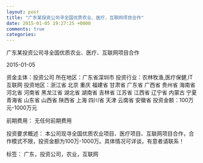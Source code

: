 ```yaml
---
layout: post
title: "广东某投资公司寻全国优质农业、医疗、互联网项目合作"
date: 2015-01-05 19:27:25 +0800
comments: true
categories: 
---
```

广东某投资公司寻全国优质农业、医疗、互联网项目合作



2015-01-05

资金主体：投资公司
所在地区：广东省深圳市
投资行业：农林牧渔,医疗保健,IT互联网
投资地区：浙江省 北京 重庆 福建省 甘肃省 广东省 广西省 贵州省 海南省 河北省 河南省 黑龙江省 湖北省 湖南省 吉林省 江苏省 江西省 辽宁省 内蒙古 宁夏 青海省 山东省 山西省 陕西省 上海 四川省 天津 云南省 安徽省
投资金额：100万元-1000万元

前期费用：
无任何前期费用

投资要求概述：
本公司现寻全国优质农业项目、医疗项目、互联网项目合作，合作模式不限，投资金额为100万-1000万。具体情况可详谈，有意者请联系！

标签：
广东，投资公司，农业，互联网

